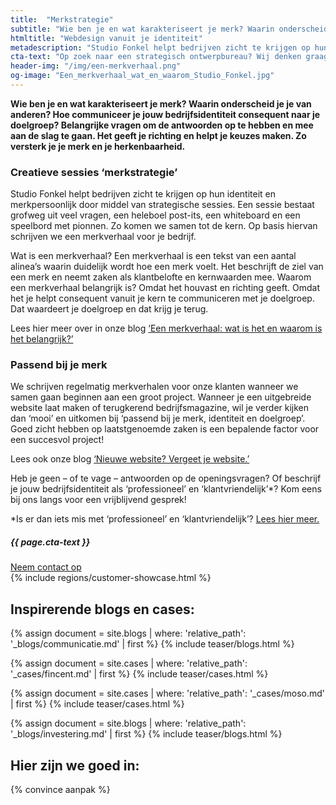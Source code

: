```yaml
---
title:  "Merkstrategie"
subtitle: "Wie ben je en wat karakteriseert je merk? Waarin onderscheid je je van anderen?"
htmltitle: "Webdesign vanuit je identiteit"
metadescription: "Studio Fonkel helpt bedrijven zicht te krijgen op hun identiteit en merkpersoonlijk door middel van strategische sessies."
cta-text: "Op zoek naar een strategisch ontwerpbureau? Wij denken graag met je mee"
header-img: "/img/een-merkverhaal.png"
og-image: "Een_merkverhaal_wat_en_waarom_Studio_Fonkel.jpg"
---
```

__Wie ben je en wat karakteriseert je merk? Waarin onderscheid je je van anderen? Hoe communiceer je jouw bedrijfsidentiteit consequent naar je doelgroep? Belangrijke vragen om de antwoorden op te hebben en mee aan de slag te gaan. Het geeft je richting en helpt je keuzes maken. Zo versterk je je merk en je herkenbaarheid.__

### Creatieve sessies ‘merkstrategie’
Studio Fonkel helpt bedrijven zicht te krijgen op hun identiteit en merkpersoonlijk door middel van strategische sessies. Een sessie bestaat grofweg uit veel vragen, een heleboel post-its, een whiteboard en een speelbord met pionnen. Zo komen we samen tot de kern. Op basis hiervan schrijven we een merkverhaal voor je bedrijf.

Wat is een merkverhaal?
Een merkverhaal is een tekst van een aantal alinea’s waarin duidelijk wordt hoe een merk voelt. Het beschrijft de ziel van een merk en neemt zaken als klantbelofte en kernwaarden mee. Waarom een merkverhaal belangrijk is? Omdat het houvast en richting geeft. Omdat het je helpt consequent vanuit je kern te communiceren met je doelgroep. Dat waardeert je doelgroep en dat krijg je terug.

Lees hier meer over in onze blog <a href="/blogs/Merkverhaal/">‘Een merkverhaal: wat is het en waarom is het belangrijk?’</a>

### Passend bij je merk
We schrijven regelmatig merkverhalen voor onze klanten wanneer we samen gaan beginnen aan een groot project. Wanneer je een uitgebreide website laat maken of terugkerend bedrijfsmagazine, wil je verder kijken dan ‘mooi’ en uitkomen bij ‘passend bij je merk, identiteit en doelgroep’. Goed zicht hebben op laatstgenoemde zaken is een bepalende factor voor een succesvol project!

Lees ook onze blog <a href="/blogs/nieuwe-website/">‘Nieuwe website? Vergeet je website.’</a>

Heb je geen – of te vage – antwoorden op de openingsvragen? Of beschrijf je jouw bedrijfsidentiteit als ‘professioneel’ en ‘klantvriendelijk’*? Kom eens bij ons langs voor een vrijblijvend gesprek!

*Is er dan iets mis met ‘professioneel’ en ‘klantvriendelijk’? <a href="/blogs/Merkverhaal/">Lees hier meer.</a>

<div class="call-to-action">
  <h5 class="cta-text">{{ page.cta-text }}</h5>
  <div class="number"><a href="/contact">Neem contact op</a></div>
</div>
{% include regions/customer-showcase.html %}
<br/>

## Inspirerende blogs en cases:

<div class="cases-overview">
	{% assign document = site.blogs | where: 'relative_path': '_blogs/communicatie.md' | first %}
  {% include teaser/blogs.html %}

  {% assign document = site.cases | where: 'relative_path': '_cases/fincent.md' | first %}
  {% include teaser/cases.html %}

  {% assign document = site.cases | where: 'relative_path': '_cases/moso.md' | first %}
  {% include teaser/cases.html %}

  {% assign document = site.blogs | where: 'relative_path': '_blogs/investering.md' | first %}
  {% include teaser/blogs.html %}

</div>

## Hier zijn we goed in:

{% convince aanpak %}
